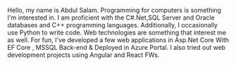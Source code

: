 <!---
abduzalam/abduzalam is a ✨ special ✨ repository because its `README.md` (this file) appears on your GitHub profile.
You can click the Preview link to take a look at your changes.
--->
Hello, my name is Abdul Salam. Programming for computers is something I'm interested in. I am proficient with the C#.Net,SQL Server and Oracle databases and C++ programming languages. Additionally, I occasionally use Python to write code. Web technologies are something that interest me as well. For fun, I've developed a few web applications in Asp.Net Core With EF Core , MSSQL Back-end & Deployed in Azure Portal. I also tried out web development projects using Angular and React FWs.

